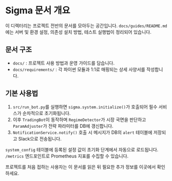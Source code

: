 # Sigma 문서 개요

이 디렉터리는 프로젝트 전반의 문서를 모아두는 공간입니다. `docs/guides/README.md`에는 서버 및 환경 설정, 의존성 설치 방법, 테스트 실행법이 정리되어 있습니다.

## 문서 구조

- `docs/` : 프로젝트 사용 방법과 운영 가이드를 담습니다.
- `docs/requirements/` : 각 파이썬 모듈과 1:1로 매핑되는 상세 사양서를 작성합니다.


## 기본 사용법

1. `src/run_bot.py`를 실행하면 `sigma.system.initialize()`가 호출되어 필수 서비스가 순차적으로 초기화됩니다.
2. 이후 `TradingBot`이 동작하며 `RegimeDetector`가 시장 국면을 판단하고 `ParamAdjuster`가 전략 파라미터를 DB에 갱신합니다.
3. `NotificationService.notify()` 호출 시 메시지가 DB의 `alert` 테이블에 저장되고 Slack으로 전송됩니다.

`system_config` 테이블에 등록된 설정 값이 초기화 단계에서 자동으로 로드됩니다. `/metrics` 엔드포인트로 Prometheus 지표를 수집할 수 있습니다.

프로젝트를 처음 접하는 사용자는 이 문서를 읽은 뒤 필요한 추가 정보를 이곳에서 확인하세요.


